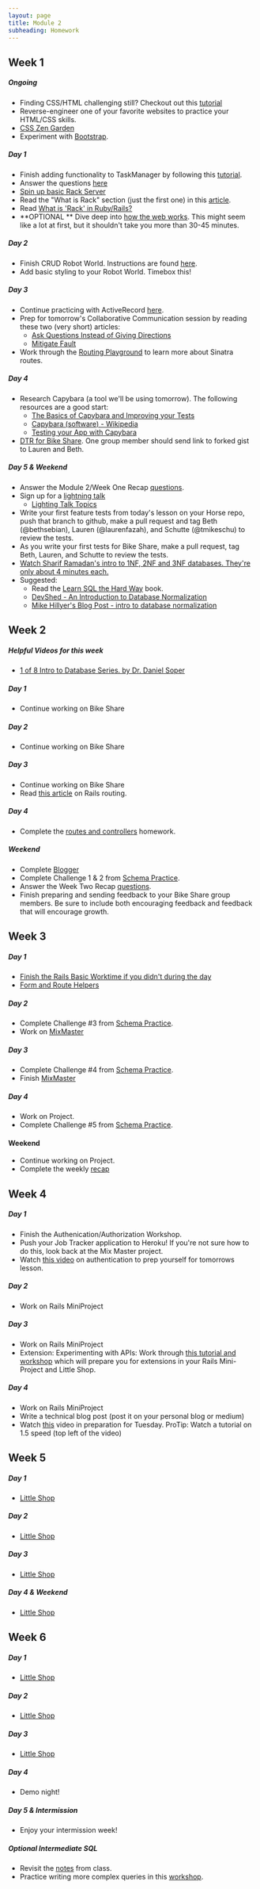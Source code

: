 ```yaml
---
layout: page
title: Module 2
subheading: Homework
---
```


## Week 1

##### Ongoing
  * Finding CSS/HTML challenging still? Checkout out this [tutorial](https://github.com/turingschool-examples/introductory-static-site)
  * Reverse-engineer one of your favorite websites to practice your HTML/CSS skills.
  * [CSS Zen Garden](http://www.csszengarden.com/)
  * Experiment with [Bootstrap](http://getbootstrap.com/).


##### Day 1
  * Finish adding functionality to TaskManager by following this [tutorial](https://gist.github.com/case-eee/06c54aae5b414dfc010f485827c9d1db).
  * Answer the questions [here](https://gist.github.com/case-eee/1f066fa3be100f8f18f4d31f521a3da4)
  * [Spin up basic Rack Server](./rack)
  * Read the "What is Rack" section (just the first one) in this [article](http://rubylearning.com/blog/2013/04/02/whats-rack/).
  * Read [What is 'Rack' in Ruby/Rails?](http://blog.gauravchande.com/what-is-rack-in-ruby-rails)
  * **OPTIONAL ** Dive deep into [how the web works](https://gist.github.com/Carmer/1ac51aa7418c6bd4b1d19e22fa0e03a8). This might seem like a lot at first, but it shouldn't take you more than 30-45 minutes.


##### Day 2
  * Finish CRUD Robot World. Instructions are found [here](https://github.com/turingschool-examples/robot-world).
  * Add basic styling to your Robot World. Timebox this!

##### Day 3
  * Continue practicing with ActiveRecord [here](activerecord_and_database_practice).
  * Prep for tomorrow's Collaborative Communication session by reading these two (very short) articles:
    * [Ask Questions Instead of Giving Directions](resources/ask_questions.pdf)
    * [Mitigate Fault](resources/mitigate_fault.pdf)
  *  Work through the [Routing Playground](https://github.com/turingschool/routing_playground) to learn more about Sinatra routes.

##### Day 4
  * Research Capybara (a tool we'll be using tomorrow). The following resources are a good start:
    * [The Basics of Capybara and Improving your Tests](https://www.sitepoint.com/basics-capybara-improving-tests/)
    * [Capybara (software) - Wikipedia](https://en.wikipedia.org/wiki/Capybara_(software))
    * [Testing your App with Capybara](https://github.com/teamcapybara/capybara)
  * [DTR for Bike Share](https://gist.github.com/Carmer/85b9e0569af607d14f6e14b696b5e131). One group member should send link to forked gist to Lauren and Beth.

##### Day 5 & Weekend
  * Answer the Module 2/Week One Recap [questions](https://github.com/turingschool/checks-for-understanding/blob/master/module-2/backend/week_one.md).
  * Sign up for a [lightning talk](https://docs.google.com/spreadsheets/d/19UlqHwvL1eVLreQsUAgyS1v-E2fIushx82OJafwnL5s/edit#gid=0)
    * [Lighting Talk Topics](../lighting_talk_topic_ideas.md)
  * Write your first feature tests from today's lesson on your Horse repo, push that branch to github, make a pull request and tag Beth (@bethsebian), Lauren (@laurenfazah), and Schutte (@tmikeschu) to review the tests.
  * As you write your first tests for Bike Share, make a pull request, tag Beth, Lauren, and Schutte to review the tests.
  * [Watch Sharif Ramadan's intro to 1NF, 2NF and 3NF databases. They're only about 4 minutes each.](https://www.youtube.com/watch?v=K7vzLrGCV50&list=PLQ9AAKW8HuJ5m0rmHKL88ZyjOIKejvrj0)
  * Suggested:
    * Read the [Learn SQL the Hard Way](http://sql.learncodethehardway.org/book/) book.
    * [DevShed - An Introduction to Database Normalization](http://www.devshed.com/c/a/mysql/an-introduction-to-database-normalization/)
    * [Mike Hillyer's Blog Post - intro to database normalization](http://mikehillyer.com/articles/an-introduction-to-database-normalization/)

## Week 2

##### Helpful Videos for this week
 * [1 of 8 Intro to Database Series. by Dr. Daniel Soper](https://www.youtube.com/watch?v=4Z9KEBexzcM)

##### Day 1
  * Continue working on Bike Share

##### Day 2
  * Continue working on Bike Share

##### Day 3
  * Continue working on Bike Share
  * Read [this article](http://www.theodinproject.com/ruby-on-rails/routing) on Rails routing.

##### Day 4
  * Complete the [routes and controllers](https://github.com/turingschool/challenges/blob/master/routes_controllers_rails.markdown) homework.

##### Weekend
  * Complete [Blogger](../projects/blogger)
  * Complete Challenge 1 & 2 from [Schema Practice](https://gist.github.com/rwarbelow/80417edbcc42578cb56a).
  * Answer the Week Two Recap [questions](https://github.com/turingschool/checks-for-understanding/blob/master/module-2/backend/week_two.md).
  * Finish preparing and sending feedback to your Bike Share group members. Be sure to include both encouraging feedback and feedback that will encourage growth.

## Week 3

##### Day 1
  * [Finish the Rails Basic Worktime if you didn't during the day](https://github.com/turingschool/challenges/blob/master/models_databases_relationships_routes_controllers_oh_my.markdown)
  * [Form and Route Helpers](https://github.com/turingschool/challenges/blob/master/form_route_helpers_rails.markdown)

##### Day 2
  * Complete Challenge #3 from [Schema Practice](https://gist.github.com/rwarbelow/80417edbcc42578cb56a).
  * Work on [MixMaster](https://github.com/turingschool/lesson_plans/blob/master/ruby_02-web_applications_with_ruby/mix_master)

##### Day 3
  * Complete Challenge #4 from [Schema Practice](https://gist.github.com/rwarbelow/80417edbcc42578cb56a).
  * Finish [MixMaster](https://github.com/turingschool/lesson_plans/blob/master/ruby_02-web_applications_with_ruby/mix_master)

##### Day 4
  * Work on Project.
  * Complete Challenge #5 from [Schema Practice](https://gist.github.com/rwarbelow/80417edbcc42578cb56a).

#### Weekend
  * Continue working on Project.
  * Complete the weekly [recap](https://github.com/turingschool/checks-for-understanding/blob/master/module-2/backend/week_three.md)

## Week 4

##### Day 1

* Finish the Authenication/Authorization Workshop.
* Push your Job Tracker application to Heroku! If you're not sure how to do this, look back at the Mix Master project.
* Watch [this video](https://vimeo.com/134451454) on authentication to prep yourself for tomorrows lesson.

##### Day 2
* Work on Rails MiniProject

##### Day 3

* Work on Rails MiniProject
* Extension: Experimenting with APIs: Work through [this tutorial and workshop](https://github.com/turingschool/lesson_plans/blob/master/ruby_02-web_applications_with_ruby/outlines/exploring_apis.markdown) which will prepare you for extensions in your Rails Mini-Project and Little Shop.

##### Day 4
* Work on Rails MiniProject
* Write a technical blog post (post it on your personal blog or medium)
* Watch [this](https://vimeo.com/135210007) video in preparation for Tuesday. ProTip: Watch a tutorial on 1.5 speed (top left of the video)

## Week 5

##### Day 1
  * [Little Shop](https://github.com/turingschool/curriculum/blob/master/source/projects/little_shop.markdown)

##### Day 2
  * [Little Shop](https://github.com/turingschool/curriculum/blob/master/source/projects/little_shop.markdown)

##### Day 3
  * [Little Shop](https://github.com/turingschool/curriculum/blob/master/source/projects/little_shop.markdown)

##### Day 4 & Weekend
  * [Little Shop](https://github.com/turingschool/curriculum/blob/master/source/projects/little_shop.markdown)

## Week 6

##### Day 1
  * [Little Shop](https://github.com/turingschool/curriculum/blob/master/source/projects/little_shop.markdown)

##### Day 2
  * [Little Shop](https://github.com/turingschool/curriculum/blob/master/source/projects/little_shop.markdown)

##### Day 3
  * [Little Shop](https://github.com/turingschool/curriculum/blob/master/source/projects/little_shop.markdown)

##### Day 4
  * Demo night!

##### Day 5 & Intermission
  * Enjoy your intermission week!

##### Optional Intermediate SQL
  * Revisit the [notes](https://github.com/turingschool/lesson_plans/blob/master/ruby_03-professional_rails_applications/intermediate_sql.md) from class.
  * Practice writing more complex queries in this [workshop](https://gist.github.com/case-eee/5affe7fd452336cef2c88121e8d49f5d).
